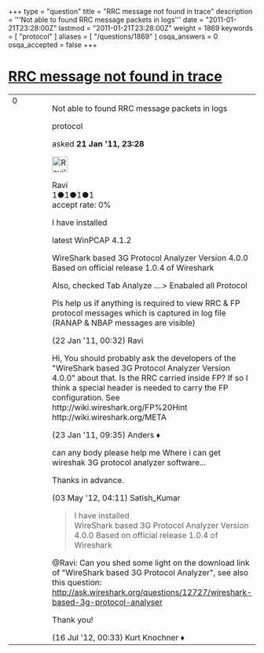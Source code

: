 +++
type = "question"
title = "RRC message not found in trace"
description = '''Not able to found RRC message packets in logs'''
date = "2011-01-21T23:28:00Z"
lastmod = "2011-01-21T23:28:00Z"
weight = 1869
keywords = [ "protocol" ]
aliases = [ "/questions/1869" ]
osqa_answers = 0
osqa_accepted = false
+++

<div class="headNormal">

# [RRC message not found in trace](/questions/1869/rrc-message-not-found-in-trace)

</div>

<div id="main-body">

<div id="askform">

<table id="question-table" style="width:100%;"><colgroup><col style="width: 50%" /><col style="width: 50%" /></colgroup><tbody><tr class="odd"><td style="width: 30px; vertical-align: top"><div class="vote-buttons"><div id="post-1869-score" class="post-score" title="current number of votes">0</div><div id="favorite-count" class="favorite-count"></div></div></td><td><div id="item-right"><div class="question-body"><p>Not able to found RRC message packets in logs</p></div><div id="question-tags" class="tags-container tags">protocol</div><div id="question-controls" class="post-controls"></div><div class="post-update-info-container"><div class="post-update-info post-update-info-user"><p>asked <strong>21 Jan '11, 23:28</strong></p><img src="https://secure.gravatar.com/avatar/7b3ef1d81dd12fb0ea1f18060f5c60f9?s=32&amp;d=identicon&amp;r=g" class="gravatar" width="32" height="32" alt="Ravi&#39;s gravatar image" /><p>Ravi<br />
<span class="score" title="1 reputation points">1</span><span title="1 badges"><span class="badge1">●</span><span class="badgecount">1</span></span><span title="1 badges"><span class="silver">●</span><span class="badgecount">1</span></span><span title="1 badges"><span class="bronze">●</span><span class="badgecount">1</span></span><br />
<span class="accept_rate" title="Rate of the user&#39;s accepted answers">accept rate:</span> <span title="Ravi has no accepted answers">0%</span></p></div></div><div id="comments-container-1869" class="comments-container"><span id="1870"></span><div id="comment-1870" class="comment"><div id="post-1870-score" class="comment-score"></div><div class="comment-text"><p>I have installed</p><p>latest WinPCAP 4.1.2</p><p>WireShark based 3G Protocol Analyzer Version 4.0.0 Based on official release 1.0.4 of Wireshark</p><p>Also, checked Tab Analyze ....&gt; Enabaled all Protocol</p><p>Pls help us if anything is required to view RRC &amp; FP protocol messages which is captured in log file (RANAP &amp; NBAP messages are visible)</p></div><div id="comment-1870-info" class="comment-info"><span class="comment-age">(22 Jan '11, 00:32)</span> Ravi</div></div><span id="1894"></span><div id="comment-1894" class="comment"><div id="post-1894-score" class="comment-score"></div><div class="comment-text"><p>Hi, You should probably ask the developers of the "WireShark based 3G Protocol Analyzer Version 4.0.0" about that. Is the RRC carried inside FP? If so I think a special header is needed to carry the FP configuration. See http://wiki.wireshark.org/FP%20Hint http://wiki.wireshark.org/META</p></div><div id="comment-1894-info" class="comment-info"><span class="comment-age">(23 Jan '11, 09:35)</span> Anders ♦</div></div><span id="10629"></span><div id="comment-10629" class="comment"><div id="post-10629-score" class="comment-score"></div><div class="comment-text"><p>can any body please help me Where i can get wireshak 3G protocol analyzer software...</p><p>Thanks in advance.</p></div><div id="comment-10629-info" class="comment-info"><span class="comment-age">(03 May '12, 04:11)</span> Satish_Kumar</div></div><span id="12736"></span><div id="comment-12736" class="comment"><div id="post-12736-score" class="comment-score"></div><div class="comment-text"><blockquote><p>I have installed<br />
WireShark based 3G Protocol Analyzer Version 4.0.0 Based on official release 1.0.4 of Wireshark</p></blockquote><p>@Ravi: Can you shed some light on the download link of "WireShark based 3G Protocol Analyzer", see also this question: <a href="http://ask.wireshark.org/questions/12727/wireshark-based-3g-protocol-analyser">http://ask.wireshark.org/questions/12727/wireshark-based-3g-protocol-analyser</a></p><p>Thank you!</p></div><div id="comment-12736-info" class="comment-info"><span class="comment-age">(16 Jul '12, 00:33)</span> Kurt Knochner ♦</div></div></div><div id="comment-tools-1869" class="comment-tools"></div><div class="clear"></div><div id="comment-1869-form-container" class="comment-form-container"></div><div class="clear"></div></div></td></tr></tbody></table>

</div>

</div>

